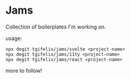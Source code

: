 # Jams

Collection of boilerplates I'm working on.

usage:

```shell
npx degit tgifelix/jams/svelte <project-name>
npx degit tgifelix/jams/11ty <project-name>
npx degit tgifelix/jams/react <project-name>
```

more to follow!
